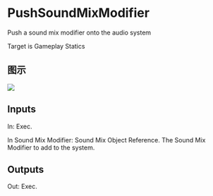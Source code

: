 # PushSoundMixModifier

Push a sound mix modifier onto the audio system

Target is Gameplay Statics

## 图示

![]($-20221218-18073256.png)

## Inputs

In: Exec.

In Sound Mix Modifier: Sound Mix Object Reference. The Sound Mix Modifier to add to the system.  

## Outputs

Out: Exec.

